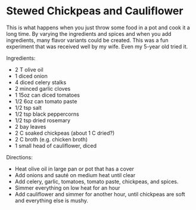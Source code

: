 # Stewed Chickpeas and Cauliflower

This is what happens when you just throw some food in a pot and cook it a long
time.  By varying the ingredients and spices and when you add ingredients, many
flavor variants could be created.  This was a fun experiment that was received
well by my wife.  Even my 5-year old tried it.

Ingredients:

- 2 T olive oil
- 1 diced onion
- 4 diced celery stalks
- 2 minced garlic cloves
- 1 15oz can diced tomatoes
- 1/2 6oz can tomato paste
- 1/2 tsp salt
- 1/2 tsp black peppercorns
- 1/2 tsp dried rosemary
- 2 bay leaves
- 2 C soaked chickpeas (about 1 C dried?)
- 2 C broth (e.g. chicken broth)
- 1 small head of cauliflower, diced

Directions:

- Heat olive oil in large pan or pot that has a cover
- Add onions and sauté on medium heat until clear
- Add celery, garlic, tomatoes, tomato paste, chickpeas, and spices.
- Simmer everything on low heat for an hour
- Add cauliflower and simmer for another hour, until chickpeas are soft and
  everything else is mushy.



